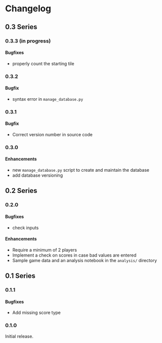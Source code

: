 # Changelog

## 0.3 Series

### 0.3.3 (in progress)

#### Bugfixes

* properly count the starting tile

### 0.3.2

#### Bugfix

* syntax error in `manage_database.py`

### 0.3.1

#### Bugfix

* Correct version number in source code

### 0.3.0

#### Enhancements

* new `manage_database.py` script to create and maintain the database
* add database versioning

## 0.2 Series

### 0.2.0

#### Bugfixes

* check inputs

#### Enhancements

* Require a minimum of 2 players
* Implement a check on scores in case bad values are entered
* Sample game data and an analysis notebook in the `analysis/` directory

## 0.1 Series

### 0.1.1

#### Bugfixes

* Add missing score type

### 0.1.0

Initial release.

